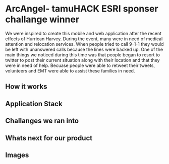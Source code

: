 # ArcAngel- tamuHACK ESRI sponser challange winner 

We were inspired to create this mobile and web application after the recent effects of Hurrican Harvey. During the event, many were in need of medical attention and relocation services. When people tried to call 9-1-1 they would be left with unanswered calls because the lines were backed up. One of the main things we noticed during this time was that people began to resort to twitter to post their current situation along with their location and that they were in need of help. Becuase people were able to retweet their tweets,  volunteers and EMT were able to assist these families in need. 

## How it works 



## Application Stack 

## Challanges we ran into 

## Whats next for our product 

## Images 


